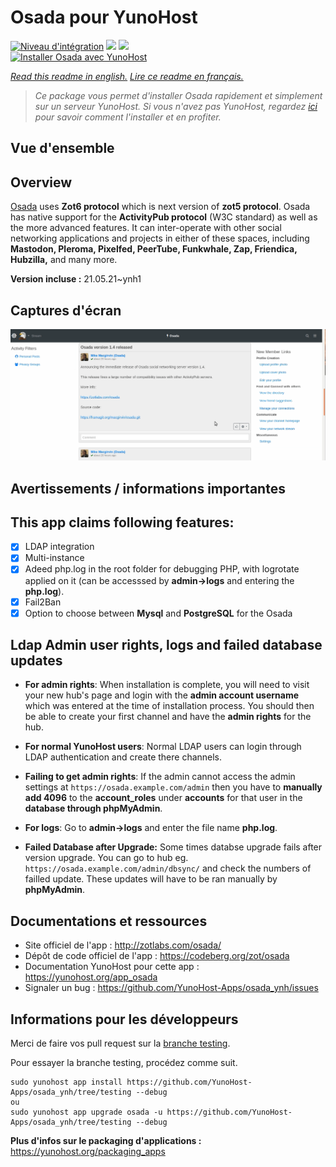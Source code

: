 # Osada pour YunoHost

[![Niveau d'intégration](https://dash.yunohost.org/integration/osada.svg)](https://dash.yunohost.org/appci/app/osada) ![](https://ci-apps.yunohost.org/ci/badges/osada.status.svg) ![](https://ci-apps.yunohost.org/ci/badges/osada.maintain.svg)  
[![Installer Osada avec YunoHost](https://install-app.yunohost.org/install-with-yunohost.svg)](https://install-app.yunohost.org/?app=osada)

*[Read this readme in english.](./README.md)*
*[Lire ce readme en français.](./README_fr.md)*

> *Ce package vous permet d'installer Osada rapidement et simplement sur un serveur YunoHost.
Si vous n'avez pas YunoHost, regardez [ici](https://yunohost.org/#/install) pour savoir comment l'installer et en profiter.*

## Vue d'ensemble

## Overview
[Osada](http://zotlabs.com/osada/) uses **Zot6 protocol** which is next version of **zot5 protocol**. Osada has native support for the **ActivityPub protocol** (W3C standard) as well as the more advanced features. It can inter-operate with other social networking applications and projects in either of these spaces, including **Mastodon, Pleroma, Pixelfed, PeerTube, Funkwhale, Zap, Friendica, Hubzilla,** and many more.

**Version incluse :** 21.05.21~ynh1



## Captures d'écran

![](./doc/screenshots/comment_on_posts.gif)

## Avertissements / informations importantes

## This app claims following features:
- [X] LDAP integration
- [X] Multi-instance
- [X] Adeed php.log in the root folder for debugging PHP, with logrotate applied on it (can be accesssed by **admin->logs** and entering the **php.log**).
- [X] Fail2Ban
- [X] Option to choose between **Mysql** and **PostgreSQL** for the Osada

## Ldap Admin user rights, logs and failed database updates

- **For admin rights**: When installation is complete, you will need to visit your new hub's page and login with the **admin account username** which was entered at the time of installation process. You should then be able to create your first channel and have the **admin rights** for the hub.

- **For normal YunoHost users**: Normal LDAP users can login through LDAP authentication and create there channels.

- **Failing to get admin rights**: If the admin cannot access the admin settings at `https://osada.example.com/admin` then you have to **manually add 4096** to the **account_roles** under **accounts** for that user in the **database through phpMyAdmin**.

- **For logs**: Go to **admin->logs** and enter the file name **php.log**.

- **Failed Database after Upgrade:** Some times databse upgrade fails after version upgrade. You can go to hub eg. `https://osada.example.com/admin/dbsync/` and check the numbers of failled update. These updates will have to be ran manually by **phpMyAdmin**.

## Documentations et ressources

* Site officiel de l'app : http://zotlabs.com/osada/
* Dépôt de code officiel de l'app : https://codeberg.org/zot/osada
* Documentation YunoHost pour cette app : https://yunohost.org/app_osada
* Signaler un bug : https://github.com/YunoHost-Apps/osada_ynh/issues

## Informations pour les développeurs

Merci de faire vos pull request sur la [branche testing](https://github.com/YunoHost-Apps/osada_ynh/tree/testing).

Pour essayer la branche testing, procédez comme suit.
```
sudo yunohost app install https://github.com/YunoHost-Apps/osada_ynh/tree/testing --debug
ou
sudo yunohost app upgrade osada -u https://github.com/YunoHost-Apps/osada_ynh/tree/testing --debug
```

**Plus d'infos sur le packaging d'applications :** https://yunohost.org/packaging_apps